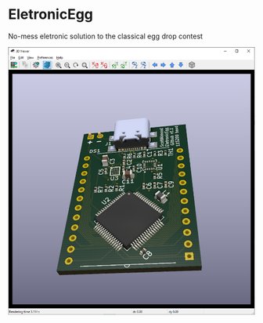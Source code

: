 # EletronicEgg
No-mess eletronic solution to the classical egg drop contest

![v1.1 Build](pcb\draft_1-1\png\001.png)